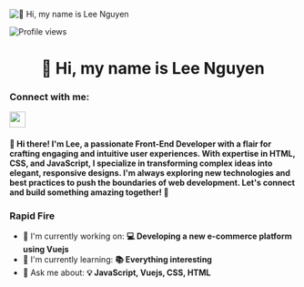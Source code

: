 ![👋 Hi, my name is Lee Nguyen](https://globaleducation.s3.ap-south-1.amazonaws.com/globaledu/gif/front-end-development.gif)

![Profile views](https://komarev.com/ghpvc/?username=nguyenquocdaile&label=Profile%20views&color=0e75b6&style=flat)

<div id="toc">
  <ul align="center" style="list-style: none">
    <summary>
      <h1>
        👋 Hi, my name is Lee Nguyen
      </h1>
    </summary>
  </ul>
</div>

**<h3 align="left">Connect with me:</h3>** 
<p align="left"><a href="https://www.linkedin.com/in/nguyenquocdaile/" target="_blank"><img src="https://img.shields.io/badge/LinkedIn-0077B5?style=for-the-badge&logo=linkedin&logoColor=white" height="28" style="margin-right: 4px"></a></p>

 **<h4 align="left">👋 Hi there! I'm Lee, a passionate Front-End Developer with a flair for crafting engaging and intuitive user experiences. With expertise in HTML, CSS, and JavaScript, I specialize in transforming complex ideas into elegant, responsive designs. I'm always exploring new technologies and best practices to push the boundaries of web development. Let's connect and build something amazing together! 🚀</h4>**

**<h3 align="left">Rapid Fire</h3>**

- 💼 I'm currently working on: **💻 Developing a new e-commerce platform using Vuejs**
- 🌱 I'm currently learning: **📚 Everything interesting**
- 💬 Ask me about: **💡 JavaScript, Vuejs, CSS, HTML**

